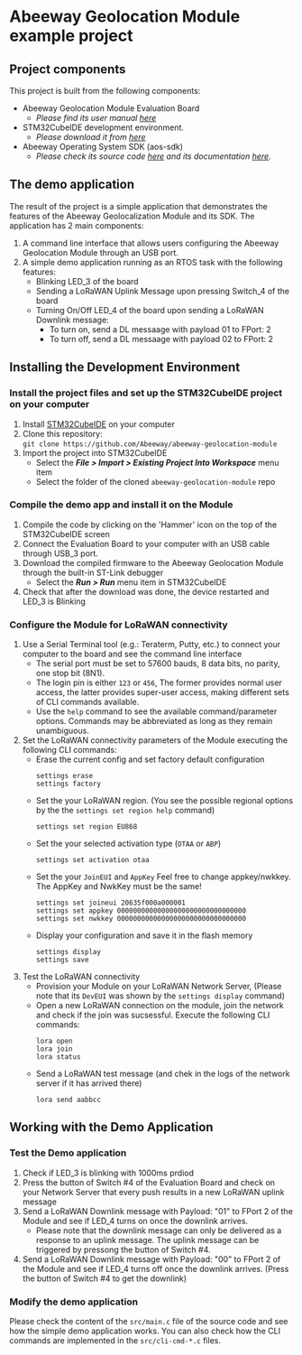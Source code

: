 
# Abeeway Geolocation Module example project

## Project components

This project is built from the following components:
- Abeeway Geolocation Module Evaluation Board 
  - *Please find its user manual [here](https://docs.thingpark.com/thingpark-location/B-Feature-Topics/GeolocModuleEVKIntro_C/#documentation)*
- STM32CubeIDE development environment.
  - *Please download it from [here](https://www.st.com/en/development-tools/stm32cubeide.html)*
- Abeeway Operating System SDK (aos-sdk)
  - *Please check its source code [here](aos-sdk) and its documentation [here](aos-sdk/documentation/html/).*

## The demo application

The result of the project is a simple application that demonstrates the features of the Abeeway Geolocalization Module and its SDK. The application has 2 main components:
1. A command line interface that allows users configuring the Abeeway Geolocation Module through an USB port.
2. A simple demo application running as an RTOS task with the following features:
   - Blinking LED_3 of the board
   - Sending a LoRaWAN Uplink Message upon pressing Switch_4 of the board
   - Turning On/Off LED_4 of the board upon sending a LoRaWAN Downlink message:
     - To turn on, send a DL messaage with payload 01 to FPort: 2
     - To turn off, send a DL messaage with payload 02 to FPort: 2

## Installing the Development Environment

### Install the project files and set up the STM32CubeIDE project on your computer

1. Install [STM32CubeIDE](https://www.st.com/en/development-tools/stm32cubeide.html) on your computer
2. Clone this repository:  
   `git clone https://github.com/Abeeway/abeeway-geolocation-module`
3. Import the project into STM32CubeIDE
   - Select the **_File > Import > Existing Project Into Workspace_** menu item
   - Select the folder of the cloned `abeeway-geolocation-module` repo

### Compile the demo app and install it on the Module
1. Compile the code by clicking on the 'Hammer' icon on the top of the STM32CubeIDE screen
2. Connect the Evaluation Board to your computer with an USB cable through USB_3 port. 
3. Download the compiled firmware to the Abeeway Geolocation Module through the built-in ST-Link debugger
   -  Select the **_Run > Run_** menu item in STM32CubeIDE
3. Check that after the download was done, the device restarted and LED_3 is Blinking

### Configure the Module for LoRaWAN connectivity
1. Use a Serial Terminal tool (e.g.: Teraterm, Putty, etc.) to connect your computer to the board and see the command line interface
   - The serial port must be set to 57600 bauds, 8 data bits, no parity, one stop bit (8N1).
   - The login pin is either `123` or `456`, The former provides normal user access, the latter provides super-user access, making different sets of CLI commands available.
   - Use the `help` command to see the available command/parameter options. Commands may be abbreviated as long as they remain unambiguous.
2. Set the LoRaWAN connectivity parameters of the Module executing the following CLI commands: 
   - Erase the current config and set factory default configuration
      ```
      settings erase
      settings factory
      ```
   - Set the your LoRaWAN region. (You see the possible regional options by the the `settings set region help` command)
      ```
      settings set region EU868
      ```
   - Set the your selected activation type (`OTAA` or `ABP`)
      ```
      settings set activation otaa
      ```
   - Set the your `JoinEUI` and `AppKey`
      Feel free to change appkey/nwkkey. The AppKey and NwkKey must be the same!
      ```
      settings set joineui 20635f000a000001
      settings set appkey 00000000000000000000000000000000
	  settings set nwkkey 00000000000000000000000000000000
      ```
   - Display your configuration and save it in the flash memory
      ```
      settings display
      settings save
      ```
3. Test the LoRaWAN connectivity
   - Provision your Module on your LoRaWAN Network Server, (Please note that its `DevEUI` was shown by the `settings display` command)  
   - Open a new LoRaWAN connection on the module, join the network and check if the join was sucsessful. Execute the following CLI commands:
      ```
      lora open
      lora join 
      lora status
      ```
   - Send a LoRaWAN test message (and chek in the logs of the network server if it has arrived there)
      ```
      lora send aabbcc
      ```
## Working with the Demo Application

### Test the Demo application
1. Check if LED_3 is blinking with 1000ms prdiod
2. Press the button of Switch #4 of the Evaluation Board and check on your Network Server that every push results in a new LoRaWAN uplink message
3. Send a LoRaWAN Downlink message with Payload: "01" to FPort 2 of the Module and see if LED_4 turns on once the downlink arrives.
   - Please note that the downlink message can only be delivered as a response to an uplink message. The uplink message can be triggered by pressong the button of Switch #4.
4. Send a LoRaWAN Downlink message with Payload: "00" to FPort 2 of the Module and see if LED_4 turns off once the downlink arrives. (Press the button of Switch #4 to get the downlink)

### Modify the demo application
Please check the content of the `src/main.c` file of the source code and see how the simple demo application works. You can also check how the CLI commands are implemented in the `src/cli-cmd-*.c` files.
